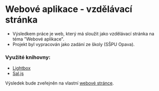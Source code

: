﻿# Webové aplikace - vzdělávací stránka

* Výsledkem práce je web, který má sloužit jako vzdělávací stránka na téma "Webové aplikace".
* Projekt byl vypracován jako zadání ze školy (SŠPU Opava).

### Využité knihovny:
* [Lightbox](https://github.com/lokesh/lightbox2)
* [Sal.js](https://github.com/mciastek/sal)

Výsledek bude zveřejněn na vlastní [webové stránce](http://lukyn.eu/web-apps.html).
